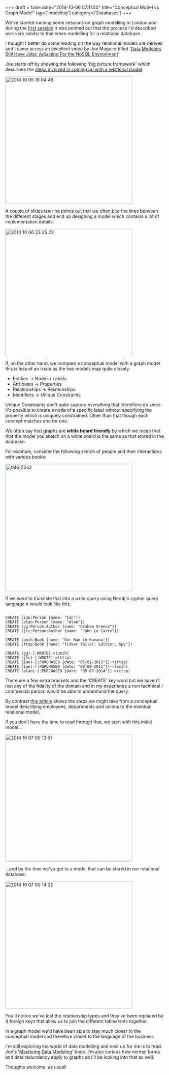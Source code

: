 +++
draft = false
date="2014-10-06 07:11:50"
title="Conceptual Model vs Graph Model"
tag=['modeling']
category=['Databases']
+++

<p>We've started running some sessions on graph modelling in London and during the <a href="http://www.meetup.com/graphdb-london/events/203677112/">first session</a> it was pointed out that the process I'd described was very similar to that when modelling for a relational database.</p>


<p>I thought I better do some reading on the way relational models are derived and I came across an excellent video by Joe Maguire titled '<a href="https://www.youtube.com/watch?v=x4Q9JeLIyNo">Data Modelers Still Have Jobs: Adjusting For the NoSQL Environment</a>'</p>


<p>Joe starts off by showing the following 'big picture framework' which describes the <a href="http://www.slideshare.net/slideshow/embed_code/23124875?startSlide=5">steps involved in coming up with a relational model</a>:</p>


<div>
<img src="{{<siteurl>}}/uploads/2014/10/2014-10-05_19-04-46.png" alt="2014 10 05 19 04 46" title="2014-10-05_19-04-46.png" border="0" width="400"/>
</div>

<p>A couple of slides later he points out that we often blur the lines between the different stages and end up designing a model which contains a lot of implementation details:</p>


<div>
<img src="{{<siteurl>}}/uploads/2014/10/2014-10-06_23-25-22.png" alt="2014 10 06 23 25 22" title="2014-10-06_23-25-22.png" border="0" width="400" />
</div>

<p>If, on the other hand, we compare a conceptual model with a graph model this is less of an issue as the two models map quite closely:</p>


<ul>
<li>Entities -> Nodes / Labels</li>
<li>Attributes -> Properties</li>
<li>Relationships -> Relationships</li>
<li>Identifiers -> Unique Constraints</li>
</ul>

<p>Unique Constraints don't quite capture everything that Identifiers do since it's possible to create a node of a specific label without specifying the property which is uniquely constrained. Other than that though each concept matches one for one.</p>


<p>We often say that graphs are <strong>white board friendly</strong> by which we mean that that the model you sketch on a white board is the same as that stored in the database.</p>
 

<p>For example, consider the following sketch of people and their interactions with various books:</p>


<div>

<img src="{{<siteurl>}}/uploads/2014/10/IMG_2342.jpg" alt="IMG 2342" title="IMG_2342.JPG" border="0" width="400" />

</div>

<p>If we were to translate that into a write query using Neo4j's cypher query language it would look like this:</p>



~~~cypher

CREATE (ian:Person {name: "Ian"})
CREATE (alan:Person {name: "Alan"})
CREATE (gg:Person:Author {name: "Graham Greene"})
CREATE (jlc:Person:Author {name: "John Le Carre"})

CREATE (omih:Book {name: "Our Man in Havana"})
CREATE (ttsp:Book {name: "Tinker Tailor, Soldier, Spy"})

CREATE (gg)-[:WROTE]->(omih)
CREATE (jlc)-[:WROTE]->(ttsp)
CREATE (ian)-[:PURCHASED {date: "05-02-2011"}]->(ttsp)
CREATE (ian)-[:PURCHASED {date: "08-09-2011"}]->(omih)
CREATE (alan)-[:PURCHASED {date: "05-07-2014"}]->(ttsp)
~~~

<p>There are a few extra brackets and the 'CREATE' key word but we haven't lost any of the fidelity of the domain and in my experience a non technical / commercial person would be able to understand the query.</p>


<p>By contrast <a href="http://www.toadworld.com/products/toad-data-modeler/w/wiki/399.data-modeling-reality-requires-super-and-sub-types.aspx">this article</a> shows the steps we might take from a conceptual model describing employees, departments and unions to the eventual relational model.</p>


<p>If you don't have the time to read through that, we start with this initial model...</p>


<div>

<img src="{{<siteurl>}}/uploads/2014/10/2014-10-07_00-13-51.png" alt="2014 10 07 00 13 51" title="2014-10-07_00-13-51.png" border="0" width="400"  /></div>

<p>...and by the time we've got to a model that can be stored in our relational database:</p>


<div>

<img src="{{<siteurl>}}/uploads/2014/10/2014-10-07_00-14-32.png" alt="2014 10 07 00 14 32" title="2014-10-07_00-14-32.png" border="0" width="400"  /></div>

<p>You'll notice we've lost the relationship types and they've been replaced by 4 foreign keys that allow us to join the different tables/sets together.</p>


<p>In a graph model we'd have been able to stay much closer to the conceptual model and therefore closer to the language of the business.</p>


<p>I'm still exploring the world of data modelling and next up for me is to read Joe's '<a href="http://www.amazon.co.uk/gp/product/020170045X/ref=oh_aui_detailpage_o00_s00?ie=UTF8&psc=1">Mastering Data Modeling</a>' book. I'm also curious how normal forms and data redundancy apply to graphs so I'll be looking into that as well.</p>


<p>Thoughts welcome, as usual!</p>

